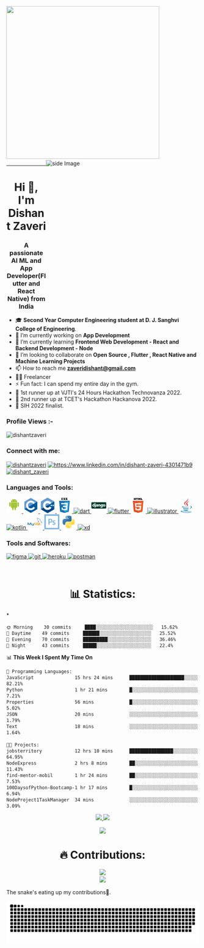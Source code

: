 <p>
 <img src="https://github.com/Adam-pw/Adam-pw/blob/main/animation_500_kxa883sd.gif" width="400" height="400"/>
<img src="https://github.com/kumarjeetray/kumarjeetray/blob/main/life_balance.gif" alt="side Image" align="right" width="400" height="400" />
</p>
<hr>
<p>

<h1 align="center">Hi 👋, I'm Dishant Zaveri</h1>
<h3 align="center">A passionate AI ML and App Developer(Flutter and React Native) from India</h3>

- 🎓 **Second Year Computer Engineering student at D. J. Sanghvi College of Engineering**.
- 🔭 I’m currently working on **App Development**
- 🌱 I’m currently learning **Frontend Web Development - React and Backend Development - Node**
- 👯 I’m looking to collaborate on **Open Source , Flutter , React Native and Machine Learning Projects**
- 📫 How to reach me **zaveridishant@gmail.com**
- 👨‍💻 Freelancer
- ⚡ Fun fact: I can spend my entire day in the gym.
- 🥇 1st runner up at VJTI's 24 Hours Hackathon Technovanza 2022.
- 🥇 2nd runner up at TCET's Hackathon Hackanova 2022.
- 🥇 SIH 2022 finalist.
 
<p align="right"> <h3>Profile Views :-</h3> <img src="https://komarev.com/ghpvc/?username=dishantzaveri&label=Profile%20views&color=0e75b6&style=flat"
    alt="dishantzaveri" /> 
</p>
<h3 align="left">Connect with me:</h3>
<p align="left">
<a href="https://twitter.com/dishantzaveri" target="blank"><img align="center" src="https://raw.githubusercontent.com/rahuldkjain/github-profile-readme-generator/master/src/images/icons/Social/twitter.svg" alt="dishantzaveri" height="30" width="40" /></a>
<a href="https://linkedin.com/in/dishant-zaveri-4301471b9" target="https://www.linkedin.com/in/dishant-zaveri-4301471b9/"><img align="center" src="https://raw.githubusercontent.com/rahuldkjain/github-profile-readme-generator/master/src/images/icons/Social/linked-in-alt.svg" alt="https://www.linkedin.com/in/dishant-zaveri-4301471b9" height="30" width="40" /></a>
<a href="https://instagram.com/dishant_zaveri" target="blank"><img align="center" src="https://raw.githubusercontent.com/rahuldkjain/github-profile-readme-generator/master/src/images/icons/Social/instagram.svg" alt="dishant_zaveri" height="30" width="40" /></a>
</p>

<h3 align="left">Languages and Tools:</h3>
<p align="left"> <a href="https://developer.android.com" target="_blank"> <img src="https://raw.githubusercontent.com/devicons/devicon/master/icons/android/android-original-wordmark.svg" alt="android" width="40" height="40"/> </a> <a href="https://www.cprogramming.com/" target="_blank"> <img src="https://raw.githubusercontent.com/devicons/devicon/master/icons/c/c-original.svg" alt="c" width="40" height="40"/> </a> <a href="https://www.w3schools.com/cpp/" target="_blank"> <img src="https://raw.githubusercontent.com/devicons/devicon/master/icons/cplusplus/cplusplus-original.svg" alt="cplusplus" width="40" height="40"/> </a> <a href="https://www.w3schools.com/css/" target="_blank"> <img src="https://raw.githubusercontent.com/devicons/devicon/master/icons/css3/css3-original-wordmark.svg" alt="css3" width="40" height="40"/> </a> <a href="https://dart.dev" target="_blank"> <img src="https://www.vectorlogo.zone/logos/dartlang/dartlang-icon.svg" alt="dart" width="40" height="40"/> </a> <a href="https://www.djangoproject.com/" target="_blank"> <img src="https://raw.githubusercontent.com/devicons/devicon/master/icons/django/django-original.svg" alt="django" width="40" height="40"/> </a> <a href="https://flutter.dev" target="_blank"> <img src="https://www.vectorlogo.zone/logos/flutterio/flutterio-icon.svg" alt="flutter" width="40" height="40"/> </a> <a href="https://www.w3.org/html/" target="_blank"> <img src="https://raw.githubusercontent.com/devicons/devicon/master/icons/html5/html5-original-wordmark.svg" alt="html5" width="40" height="40"/> </a> <a href="https://www.adobe.com/in/products/illustrator.html" target="_blank"> <img src="https://www.vectorlogo.zone/logos/adobe_illustrator/adobe_illustrator-icon.svg" alt="illustrator" width="40" height="40"/> </a> <a href="https://www.java.com" target="_blank"> <img src="https://raw.githubusercontent.com/devicons/devicon/master/icons/java/java-original.svg" alt="java" width="40" height="40"/> </a> <a href="https://kotlinlang.org" target="_blank"> <img src="https://www.vectorlogo.zone/logos/kotlinlang/kotlinlang-icon.svg" alt="kotlin" width="40" height="40"/> </a> <a href="https://www.mysql.com/" target="_blank"> <img src="https://raw.githubusercontent.com/devicons/devicon/master/icons/mysql/mysql-original-wordmark.svg" alt="mysql" width="40" height="40"/> </a> <a href="https://www.photoshop.com/en" target="_blank"> <img src="https://raw.githubusercontent.com/devicons/devicon/master/icons/photoshop/photoshop-line.svg" alt="photoshop" width="40" height="40"/> </a> <a href="https://www.python.org" target="_blank"> <img src="https://raw.githubusercontent.com/devicons/devicon/master/icons/python/python-original.svg" alt="python" width="40" height="40"/> </a> <a href="https://www.adobe.com/products/xd.html" target="_blank"> <img src="https://cdn.worldvectorlogo.com/logos/adobe-xd.svg" alt="xd" width="40" height="40"/> </a> </p>

<h3  align="left">Tools and Softwares:</h3>
<p align="left">
  <a href="https://www.figma.com/" target="_blank" rel="noreferrer"> <img src="https://www.vectorlogo.zone/logos/figma/figma-icon.svg" alt="figma" width="40" height="40"/> </a> 
  <a href="https://git-scm.com/" target="_blank" rel="noreferrer"> <img src="https://www.vectorlogo.zone/logos/git-scm/git-scm-icon.svg" alt="git" width="40" height="40"/> </a> 
  <a href="https://heroku.com" target="_blank" rel="noreferrer"> <img src="https://www.vectorlogo.zone/logos/heroku/heroku-icon.svg" alt="heroku" width="40" height="40"/> </a> 
  <a href="https://postman.com" target="_blank" rel="noreferrer"> <img src="https://www.vectorlogo.zone/logos/getpostman/getpostman-icon.svg" alt="postman" width="40" height="40"/> </a> 
</p>
</p>
<br>

<h1 align="center"> 📊 Statistics: </h1>

<!--START_SECTION:waka-->* 

```text
🌞 Morning    30 commits     ████░░░░░░░░░░░░░░░░░░░░░   15.62% 
🌆 Daytime    49 commits     ██████░░░░░░░░░░░░░░░░░░░   25.52% 
🌃 Evening    70 commits     █████████░░░░░░░░░░░░░░░░   36.46% 
🌙 Night      43 commits     █████░░░░░░░░░░░░░░░░░░░░   22.4%

```


📊 **This Week I Spent My Time On** 

```text
💬 Programming Languages: 
JavaScript               15 hrs 24 mins      ████████████████████░░░░░   82.21% 
Python                   1 hr 21 mins        █░░░░░░░░░░░░░░░░░░░░░░░░   7.21% 
Properties               56 mins             █░░░░░░░░░░░░░░░░░░░░░░░░   5.02% 
JSON                     20 mins             ░░░░░░░░░░░░░░░░░░░░░░░░░   1.79% 
Text                     18 mins             ░░░░░░░░░░░░░░░░░░░░░░░░░   1.64%

🐱‍💻 Projects: 
jobsterritory            12 hrs 10 mins      ████████████████░░░░░░░░░   64.95% 
NodeExpress              2 hrs 8 mins        ██░░░░░░░░░░░░░░░░░░░░░░░   11.43% 
find-mentor-mobil        1 hr 24 mins        ██░░░░░░░░░░░░░░░░░░░░░░░   7.53% 
100DaysofPython-Bootcamp-1 hr 17 mins        █░░░░░░░░░░░░░░░░░░░░░░░░   6.94% 
NodeProject1TaskManager  34 mins             ░░░░░░░░░░░░░░░░░░░░░░░░░   3.09%

```


<!--END_SECTION:waka-->

<p align="center">
  <a href="https://github.com/dishantzaveri/github-readme-stats">
    <img src="https://github-readme-stats.vercel.app/api?username=dishantzaveri&show_icons=true&bg_color=0d1117&text_color=40cfcd&border_color=444" height="165">
  </a>
  <a href="https://github.com/dishantzaveri/github-readme-stats">
    <img src="https://github-readme-stats.vercel.app/api/top-langs/?username=dishantzaveri&layout=compact&bg_color=0d1117&text_color=40cfcd&border_color=444"  height="165">
  </a>
<div align="center">
  <img src="https://github-profile-trophy.vercel.app/?username=dishantzaveri&column=6&theme=onedark" align="center"/>
</div>

<h1 align="center"> 🔥 Contributions: </h1>
<p align="center">
 <a href="https://git.io/streak-stats" align="middle">
    <img src="http://github-readme-streak-stats.herokuapp.com?user=dishantzaveri&theme=react&background=0d1117&border=666">
  </a>
  <br>
  <a href="https://github.com/dishantzaveri/github-readme-activity-graph">
    <img src="https://activity-graph.herokuapp.com/graph?username=dishantzaveri&theme=react-dark&hide_border=true">
  </a>
</p>


The snake's eating up my contributions🐍.
<p align="center">
  <img  src="https://raw.githubusercontent.com/Elanza-48/Elanza-48/main/resources/img/github-contribution-grid-snake.svg"
    alt="example" />
</p>
<br>

<p align="left"> <a href="https://twitter.com/" target="blank"><img
      src="https://img.shields.io/twitter/follow/?logo=twitter&style=for-the-badge&theme=nightowl" alt="" /></a> </p>
